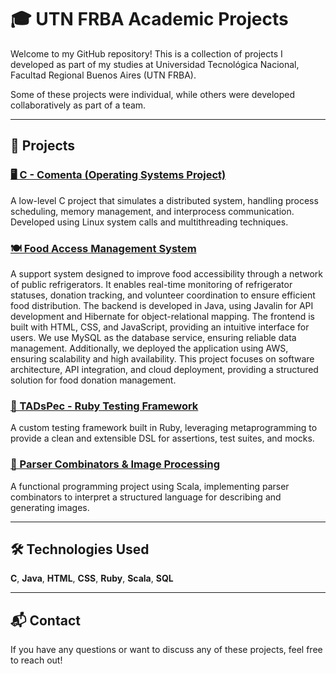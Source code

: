 # 🎓 UTN FRBA Academic Projects  

Welcome to my GitHub repository! This is a collection of projects I developed as part of my studies at Universidad Tecnológica Nacional, Facultad Regional Buenos Aires (UTN FRBA).  

Some of these projects were individual, while others were developed collaboratively as part of a team.  

---

## 📌 Projects  

<h3><a href="https://github.com/AgustinPodhainy/UTN-FRBA-Academic-Projects/tree/main/2024/Sistemas%20Operativos">🖥️ C - Comenta (Operating Systems Project)</a></h3> 
A low-level C project that simulates a distributed system, handling process scheduling, memory management,  
and interprocess communication. Developed using Linux system calls and multithreading techniques.  

<h3><a href="https://github.com/AgustinPodhainy/UTN-FRBA-Academic-Projects/tree/main/2024/Dise%C3%B1o%20de%20Sistemas">🍽️ Food Access Management System</a></h3>  
A support system designed to improve food accessibility through a network of public refrigerators. It enables real-time monitoring of refrigerator statuses, donation tracking, and volunteer coordination to ensure efficient food distribution. The backend is developed in Java, using Javalin for API development and Hibernate for object-relational mapping. The frontend is built with HTML, CSS, and JavaScript, providing an intuitive interface for users. We use MySQL as the database service, ensuring reliable data management.  
Additionally, we deployed the application using AWS, ensuring scalability and high availability.  
This project focuses on software architecture, API integration, and cloud deployment, providing a structured solution for food donation management.

<h3><a href="https://github.com/AgustinPodhainy/UTN-FRBA-Academic-Projects/tree/main/2024/T%C3%A9cnicas%20Avanzadas%20de%20Programaci%C3%B3n/ruby">🧪 TADsPec - Ruby Testing Framework</a></h3>  
A custom testing framework built in Ruby, leveraging metaprogramming to provide a clean and extensible DSL  
for assertions, test suites, and mocks.  

<h3><a href="https://github.com/AgustinPodhainy/UTN-FRBA-Academic-Projects/tree/main/2024/T%C3%A9cnicas%20Avanzadas%20de%20Programaci%C3%B3n/scala">🎨 Parser Combinators & Image Processing</a></h3>  
A functional programming project using Scala, implementing parser combinators to interpret a  
structured language for describing and generating images.  

---

## 🛠️ Technologies Used  
**C**, **Java**, **HTML**, **CSS**, **Ruby**, **Scala**, **SQL**  

---

## 📬 Contact  
If you have any questions or want to discuss any of these projects, feel free to reach out!  

